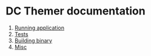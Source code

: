 # DC Themer documentation

1. [Running application](running-application.md)
2. [Tests](tests.md)
3. [Building binary](building-binary.md)
4. [Misc](misc.md)